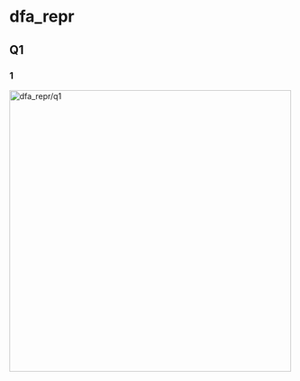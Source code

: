 # dfa_repr
## Q1
### 1
<img alt = "dfa_repr/q1" src="https://i.ibb.co/8rM8fvb/dfa-repr.jpg" width = "500"/>